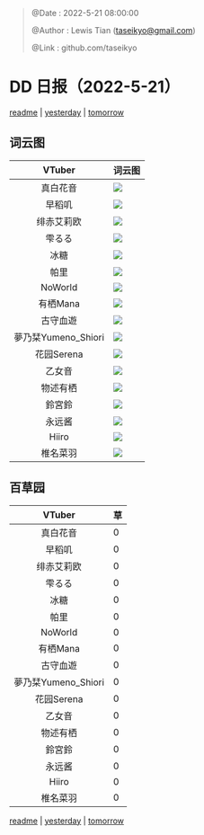 > @Date    : 2022-5-21 08:00:00
>
> @Author  : Lewis Tian (taseikyo@gmail.com)
>
> @Link    : github.com/taseikyo

# DD 日报（2022-5-21）

[readme](../README.md) | [yesterday](2022-5-20.md) | [tomorrow](2022-5-22.md)

## 词云图

|VTuber|词云图|
|:-:|-|
|真白花音|![](../../images/daily/21402309_2022-5-21_purge_wordcloud.png)|
|早稻叽|![](../../images/daily/41682_2022-5-21_purge_wordcloud.png)|
|绯赤艾莉欧|![](../../images/daily/21396545_2022-5-21_purge_wordcloud.png)|
|雫るる|![](../../images/daily/21013446_2022-5-21_purge_wordcloud.png)|
|冰糖|![](../../images/daily/876396_2022-5-21_purge_wordcloud.png)|
|帕里|![](../../images/daily/4895312_2022-5-21_purge_wordcloud.png)|
|NoWorld|![](../../images/daily/21448649_2022-5-21_purge_wordcloud.png)|
|有栖Mana|![](../../images/daily/6542258_2022-5-21_purge_wordcloud.png)|
|古守血遊|![](../../images/daily/8725120_2022-5-21_purge_wordcloud.png)|
|夢乃栞Yumeno_Shiori|![](../../images/daily/14052636_2022-5-21_purge_wordcloud.png)|
|花园Serena|![](../../images/daily/14327465_2022-5-21_purge_wordcloud.png)|
|乙女音|![](../../images/daily/21320551_2022-5-21_purge_wordcloud.png)|
|物述有栖|![](../../images/daily/21449083_2022-5-21_purge_wordcloud.png)|
|鈴宮鈴|![](../../images/daily/21685677_2022-5-21_purge_wordcloud.png)|
|永远酱|![](../../images/daily/21701071_2022-5-21_purge_wordcloud.png)|
|Hiiro|![](../../images/daily/21919321_2022-5-21_purge_wordcloud.png)|
|椎名菜羽|![](../../images/daily/22347054_2022-5-21_purge_wordcloud.png)|

## 百草园

|VTuber|草|
|:-:|-|
|真白花音|0|
|早稻叽|0|
|绯赤艾莉欧|0|
|雫るる|0|
|冰糖|0|
|帕里|0|
|NoWorld|0|
|有栖Mana|0|
|古守血遊|0|
|夢乃栞Yumeno_Shiori|0|
|花园Serena|0|
|乙女音|0|
|物述有栖|0|
|鈴宮鈴|0|
|永远酱|0|
|Hiiro|0|
|椎名菜羽|0|

[readme](../README.md) | [yesterday](2022-5-20.md) | [tomorrow](2022-5-22.md)

